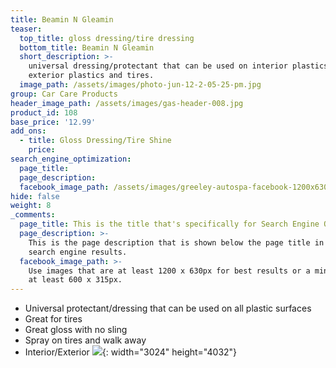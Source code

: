 ```yaml
---
title: Beamin N Gleamin
teaser:
  top_title: gloss dressing/tire dressing
  bottom_title: Beamin N Gleamin
  short_description: >-
    universal dressing/protectant that can be used on interior plastics,
    exterior plastics and tires.
  image_path: /assets/images/photo-jun-12-2-05-25-pm.jpg
group: Car Care Products
header_image_path: /assets/images/gas-header-008.jpg
product_id: 108
base_price: '12.99'
add_ons:
  - title: Gloss Dressing/Tire Shine
    price:
search_engine_optimization:
  page_title:
  page_description:
  facebook_image_path: /assets/images/greeley-autospa-facebook-1200x630.png
hide: false
weight: 8
_comments:
  page_title: This is the title that's specifically for Search Engine Optimization.
  page_description: >-
    This is the page description that is shown below the page title in the
    search engine results.
  facebook_image_path: >-
    Use images that are at least 1200 x 630px for best results or a minimum of
    at least 600 x 315px.
---
```


* Universal protectant/dressing that can be used on all plastic surfaces
* Great for tires
* Great gloss with no sling
* Spray on tires and walk away
* Interior/Exterior&nbsp;![](/assets/images/photo-jun-12-2-05-25-pm.jpg){: width="3024" height="4032"}
